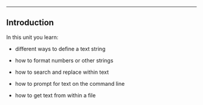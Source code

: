 ---

## Introduction

In this unit you learn:

- different ways to define a text string

- how to format numbers or other strings

- how to search and replace within text

- how to prompt for text on the command line

- how to get text from within a file
